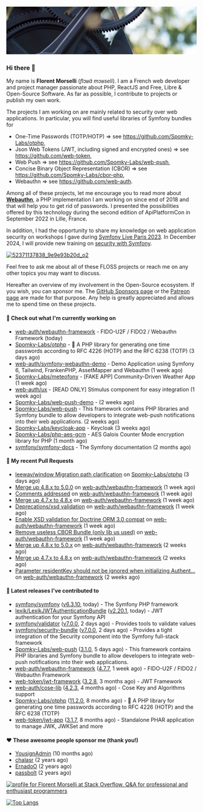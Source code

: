 ![Cover image](1.webp)

### Hi there 👋

My name is **Florent Morselli** (*flɔʁɑ̃ mɔʁseli*). I am a French web developer and project manager passionate about PHP, ReactJS and Free, Libre & Open-Source Software.
As far as possible, I contribute to projects or publish my own work.

The projects I am working on are mainly related to security over web applications. In particular, you will find useful libraries of Symfony bundles for
* One-Time Passwords (TOTP/HOTP) => see https://github.com/Spomky-Labs/otphp,
* Json Web Tokens (JWT, including signed and encrypted ones) => see https://github.com/web-token,
* Web Push => see https://github.com/Spomky-Labs/web-push,
* Concise Binary Object Representation (CBOR) => see https://github.com/Spomky-Labs/cbor-php,
* Webauthn => see https://github.com/web-auth.

Among all of these projects, let me encourage you to read more about [**Webauthn**](https://github.com/web-auth), a PHP implementation I am working on since end of 2018 and that will help you to get rid of passwords. I presented the possibilities offered by this technology during the second edition of ApiPlatformCon in September 2022 in Lille, France.

In addition, I had the opportunity to share my knowledge on web application security on workshops I gave during [Symfony Live Paris 2023](https://live.symfony.com/2023-paris/workshop/maximiser-la-securite-de-vos-applications-avec-le-bundle-security).
In December 2024, I will provide new training on [security with Symfony](https://live.symfony.com/2023-brussels-con/workshop/road-to-safer-applications).

[![52371137838_9e9e93b20d_o2](https://user-images.githubusercontent.com/1091072/191684778-b9e26104-038d-45c2-a1b3-287233d15ecc.jpg)](https://api-platform.com/con/2022/conferences/webauthn-se-debarrasser-des-mots-de-passe-definitivement/)

Feel free to ask me about all of these FLOSS projects or reach me on any other topics you may want to discuss.

Hereafter an overview of my involvement in the Open-Source ecosystem.
If you wish, you can sponsor me. The [GitHub Sponsors page](https://github.com/sponsors/Spomky/) or the [Patreon page](https://www.patreon.com/FlorentMorselli) are made for that purpose. Any help is greatly appreciated and allows me to spend time on these projects.

#### 👷 Check out what I'm currently working on

- [web-auth/webauthn-framework](https://github.com/web-auth/webauthn-framework) - FIDO-U2F / FIDO2 / Webauthn Framework (today)
- [Spomky-Labs/otphp](https://github.com/Spomky-Labs/otphp) - :closed_lock_with_key: A PHP library for generating one time passwords according to RFC 4226 (HOTP) and the RFC 6238 (TOTP) (3 days ago)
- [web-auth/symfony-webauthn-demo](https://github.com/web-auth/symfony-webauthn-demo) - Demo Application using Symfony 6, Tailwind, FrankenPHP, AssetMapper and Webauthn (1 week ago)
- [Spomky-Labs/meteofony](https://github.com/Spomky-Labs/meteofony) - [FAKE APP] Community-Driven Weather App (1 week ago)
- [web-auth/ux](https://github.com/web-auth/ux) - [READ ONLY] Stimulus component for easy integration (1 week ago)
- [Spomky-Labs/web-push-demo](https://github.com/Spomky-Labs/web-push-demo) -  (2 weeks ago)
- [Spomky-Labs/web-push](https://github.com/Spomky-Labs/web-push) - This framework contains PHP libraries and Symfony bundle to allow developers to integrate web-push notifications into their web applications. (2 weeks ago)
- [Spomky-Labs/keycloak-app](https://github.com/Spomky-Labs/keycloak-app) - Keycloak (3 weeks ago)
- [Spomky-Labs/php-aes-gcm](https://github.com/Spomky-Labs/php-aes-gcm) - AES Galois Counter Mode encryption library for PHP (1 month ago)
- [symfony/symfony-docs](https://github.com/symfony/symfony-docs) - The Symfony documentation (2 months ago)

#### 🔨 My recent Pull Requests

- [leeway/window Migration path clarification](https://github.com/Spomky-Labs/otphp/pull/201) on [Spomky-Labs/otphp](https://github.com/Spomky-Labs/otphp) (3 days ago)
- [Merge up 4.8.x to 5.0.0](https://github.com/web-auth/webauthn-framework/pull/532) on [web-auth/webauthn-framework](https://github.com/web-auth/webauthn-framework) (1 week ago)
- [Comments addressed](https://github.com/web-auth/webauthn-framework/pull/531) on [web-auth/webauthn-framework](https://github.com/web-auth/webauthn-framework) (1 week ago)
- [Merge up 4.7.x to 4.8.x](https://github.com/web-auth/webauthn-framework/pull/530) on [web-auth/webauthn-framework](https://github.com/web-auth/webauthn-framework) (1 week ago)
- [Deprecations/xsd validation](https://github.com/web-auth/webauthn-framework/pull/529) on [web-auth/webauthn-framework](https://github.com/web-auth/webauthn-framework) (1 week ago)
- [Enable XSD validation for Doctrine ORM 3.0 compat](https://github.com/web-auth/webauthn-framework/pull/528) on [web-auth/webauthn-framework](https://github.com/web-auth/webauthn-framework) (1 week ago)
- [Remove useless CBOR Bundle (only lib us used)](https://github.com/web-auth/webauthn-framework/pull/527) on [web-auth/webauthn-framework](https://github.com/web-auth/webauthn-framework) (1 week ago)
- [Merge up 4.8.x to 5.0.x](https://github.com/web-auth/webauthn-framework/pull/526) on [web-auth/webauthn-framework](https://github.com/web-auth/webauthn-framework) (2 weeks ago)
- [Merge up 4.7.x to 4.8.x](https://github.com/web-auth/webauthn-framework/pull/525) on [web-auth/webauthn-framework](https://github.com/web-auth/webauthn-framework) (2 weeks ago)
- [Parameter residentKey should not be ignored when initializing Authent…](https://github.com/web-auth/webauthn-framework/pull/524) on [web-auth/webauthn-framework](https://github.com/web-auth/webauthn-framework) (2 weeks ago)

#### 🔭 Latest releases I've contributed to

- [symfony/symfony](https://github.com/symfony/symfony) ([v6.3.10](https://github.com/symfony/symfony/releases/tag/v6.3.10), today) - The Symfony PHP framework
- [lexik/LexikJWTAuthenticationBundle](https://github.com/lexik/LexikJWTAuthenticationBundle) ([v2.20.1](https://github.com/lexik/LexikJWTAuthenticationBundle/releases/tag/v2.20.1), today) - JWT authentication for your Symfony API
- [symfony/validator](https://github.com/symfony/validator) ([v7.0.0](https://github.com/symfony/validator/releases/tag/v7.0.0), 2 days ago) - Provides tools to validate values
- [symfony/security-bundle](https://github.com/symfony/security-bundle) ([v7.0.0](https://github.com/symfony/security-bundle/releases/tag/v7.0.0), 2 days ago) - Provides a tight integration of the Security component into the Symfony full-stack framework
- [Spomky-Labs/web-push](https://github.com/Spomky-Labs/web-push) ([3.1.0](https://github.com/Spomky-Labs/web-push/releases/tag/3.1.0), 5 days ago) - This framework contains PHP libraries and Symfony bundle to allow developers to integrate web-push notifications into their web applications.
- [web-auth/webauthn-framework](https://github.com/web-auth/webauthn-framework) ([4.7.7](https://github.com/web-auth/webauthn-framework/releases/tag/4.7.7), 1 week ago) - FIDO-U2F / FIDO2 / Webauthn Framework
- [web-token/jwt-framework](https://github.com/web-token/jwt-framework) ([3.2.8](https://github.com/web-token/jwt-framework/releases/tag/3.2.8), 3 months ago) - JWT Framework
- [web-auth/cose-lib](https://github.com/web-auth/cose-lib) ([4.2.3](https://github.com/web-auth/cose-lib/releases/tag/4.2.3), 4 months ago) - Cose Key and Algorithms support
- [Spomky-Labs/otphp](https://github.com/Spomky-Labs/otphp) ([11.2.0](https://github.com/Spomky-Labs/otphp/releases/tag/11.2.0), 8 months ago) - :closed_lock_with_key: A PHP library for generating one time passwords according to RFC 4226 (HOTP) and the RFC 6238 (TOTP)
- [web-token/jwt-app](https://github.com/web-token/jwt-app) ([3.1.7](https://github.com/web-token/jwt-app/releases/tag/3.1.7), 8 months ago) - Standalone PHAR application to manage JWK, JWKSet and more

#### ❤️ These awesome people sponsor me (thank you!)

- [YousignAdmin](https://github.com/YousignAdmin) (10 months ago)
- [chalasr](https://github.com/chalasr) (2 years ago)
- [ErnadoO](https://github.com/ErnadoO) (2 years ago)
- [passbolt](https://github.com/passbolt) (2 years ago)

<a href="https://stackoverflow.com/users/2157818/florent-morselli"><img src="https://stackoverflow.com/users/flair/2157818.png" width="208" height="58" alt="profile for Florent Morselli at Stack Overflow, Q&amp;A for professional and enthusiast programmers" title="profile for Florent Morselli at Stack Overflow, Q&amp;A for professional and enthusiast programmers"></a>

[![Top Langs](https://wakatime.com/share/@Spomky/aa41d408-c524-4a5f-936d-0b9446698abd.svg)](https://wakatime.com/@Spomky)
